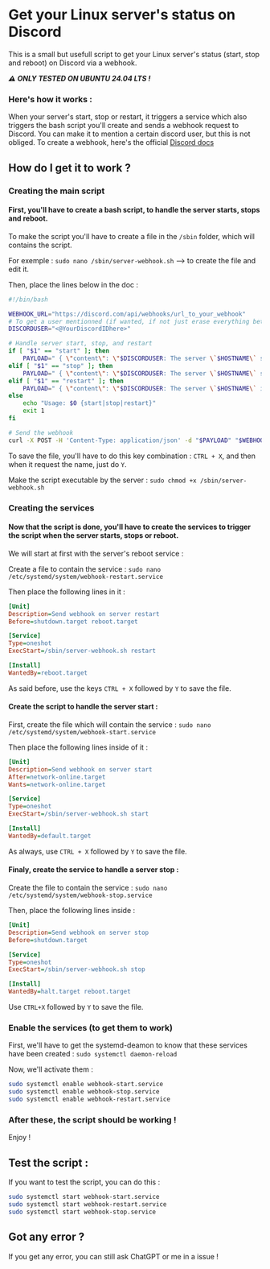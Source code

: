 # Get your Linux server's status on Discord
This is a small but usefull script to get your Linux server's status (start, stop and reboot) on Discord via a webhook.

***⚠️ ONLY TESTED ON UBUNTU 24.04 LTS !*** 


### Here's how it works : 
When your server's start, stop or restart, it triggers a service which also triggers the bash script you'll create and sends a webhook request to Discord.
You can make it to mention a certain discord user, but this is not obliged.
To create a webhook, here's the official [Discord docs](https://support.discord.com/hc/en-us/articles/228383668-Intro-to-Webhooks)

## How do I get it to work ?

### Creating the main script
#### First, you'll have to create a bash script, to handle the server starts, stops and reboot.
To make the script you'll have to create a file in the `/sbin` folder, which will contains the script.

For exemple :
`sudo nano /sbin/server-webhook.sh` --> to create the file and edit it.

Then, place the lines below in the doc : 
```bash
#!/bin/bash

WEBHOOK_URL="https://discord.com/api/webhooks/url_to_your_webhook"
# To get a user mentionned (if wanted, if not just erase everything between the "")
DISCORDUSER="<@YourDiscordIDhere>"

# Handle server start, stop, and restart
if [ "$1" == "start" ]; then
    PAYLOAD=" { \"content\": \"$DISCORDUSER: The server \`$HOSTNAME\` started.\" }"
elif [ "$1" == "stop" ]; then
    PAYLOAD=" { \"content\": \"$DISCORDUSER: The server \`$HOSTNAME\` stopped.\" }"
elif [ "$1" == "restart" ]; then
    PAYLOAD=" { \"content\": \"$DISCORDUSER: The server \`$HOSTNAME\` is rebooting.\" }"
else
    echo "Usage: $0 {start|stop|restart}"
    exit 1
fi

# Send the webhook
curl -X POST -H 'Content-Type: application/json' -d "$PAYLOAD" "$WEBHOOK_URL"
```
To save the file, you'll have to do this key combination : `CTRL + X`, and then when it request the name, just do `Y`.

Make the script executable by the server : 
``sudo chmod +x /sbin/server-webhook.sh``

### Creating the services
#### Now that the script is done, you'll have to create the services to trigger the script when the server starts, stops or reboot.
We will start at first with the server's reboot service : 

Create a file to contain the service : `sudo nano /etc/systemd/system/webhook-restart.service`

Then place the following lines in it : 
```ini
[Unit]
Description=Send webhook on server restart
Before=shutdown.target reboot.target

[Service]
Type=oneshot
ExecStart=/sbin/server-webhook.sh restart

[Install]
WantedBy=reboot.target

```
As said before, use the keys `CTRL + X` followed by `Y` to save the file.

#### Create the script to handle the server start :
First, create the file which will contain the service : `sudo nano /etc/systemd/system/webhook-start.service`

Then place the following lines inside of it : 
```ini
[Unit]
Description=Send webhook on server start
After=network-online.target
Wants=network-online.target

[Service]
Type=oneshot
ExecStart=/sbin/server-webhook.sh start

[Install]
WantedBy=default.target

```
As always, use `CTRL + X` followed by `Y` to save the file.

#### Finaly, create the service to handle a server stop : 
Create the file to contain the service : `sudo nano /etc/systemd/system/webhook-stop.service`

Then, place the following lines inside : 
```ini
[Unit]
Description=Send webhook on server stop
Before=shutdown.target

[Service]
Type=oneshot
ExecStart=/sbin/server-webhook.sh stop

[Install]
WantedBy=halt.target reboot.target

```
Use `CTRL+X` followed by `Y` to save the file.

### Enable the services (to get them to work)
First, we'll have to get the systemd-deamon to know that these services have been created : `sudo systemctl daemon-reload`

Now, we'll activate them : 
```bash
sudo systemctl enable webhook-start.service
sudo systemctl enable webhook-stop.service
sudo systemctl enable webhook-restart.service
```

### After these, the script should be working ! 
Enjoy !


## Test the script : 
If you want to test the script, you can do this : 
```bash
sudo systemctl start webhook-start.service
sudo systemctl start webhook-restart.service
sudo systemctl start webhook-stop.service
```

## Got any error ? 
If you get any error, you can still ask ChatGPT or me in a issue !
